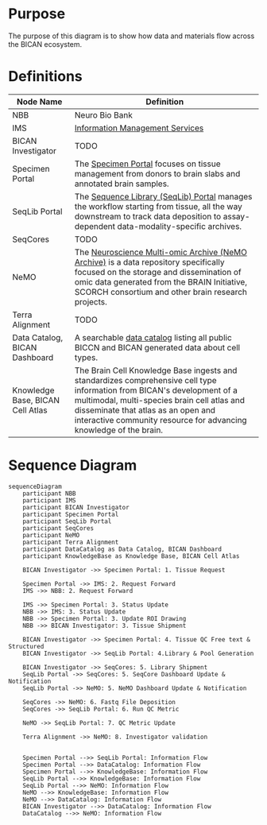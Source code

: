# Purpose
The purpose of this diagram is to show how data and materials flow across the BICAN ecosystem.

# Definitions
| Node Name       | Definition                                             |
|----------------|------------------------------------------------------|
| NBB            | Neuro Bio Bank                                       |
| IMS            | [Information Management Services](https://www.imsweb.com) |
| BICAN Investigator | TODO                                               |
| Specimen Portal | The [Specimen Portal](https://brain-specimenportal.org) focuses on tissue management from donors to brain slabs and annotated brain samples.|
| SeqLib Portal | The [Sequence Library (SeqLib) Portal](https://brain-specimenportal.org) manages the workflow starting from tissue, all the way downstream to track data deposition to assay-dependent data-modality-specific archives.|
| SeqCores       | TODO                                                 |
| NeMO           | The [Neuroscience Multi-omic Archive (NeMO Archive)](https://nemoarchive.org) is a data repository specifically focused on the storage and dissemination of omic data generated from the BRAIN Initiative, SCORCH consortium and other brain research projects.|
| Terra Alignment | TODO                                                 |
| Data Catalog, BICAN Dashboard | A searchable [data catalog](https://knowledge.brain-map.org/data) listing all public BICCN and BICAN generated data about cell types.|
| Knowledge Base, BICAN Cell Atlas | The Brain Cell Knowledge Base ingests and standardizes comprehensive cell type information from BICAN's development of a multimodal, multi-species brain cell atlas and disseminate that atlas as an open and interactive community resource for advancing knowledge of the brain.|

# Sequence Diagram
```mermaid
sequenceDiagram
    participant NBB
    participant IMS
    participant BICAN Investigator
    participant Specimen Portal
    participant SeqLib Portal 
    participant SeqCores
    participant NeMO
    participant Terra Alignment
    participant DataCatalog as Data Catalog, BICAN Dashboard
    participant KnowledgeBase as Knowledge Base, BICAN Cell Atlas 

    BICAN Investigator ->> Specimen Portal: 1. Tissue Request

    Specimen Portal ->> IMS: 2. Request Forward
    IMS ->> NBB: 2. Request Forward

    IMS ->> Specimen Portal: 3. Status Update
    NBB ->> IMS: 3. Status Update
    NBB ->> Specimen Portal: 3. Update ROI Drawing
    NBB ->> BICAN Investigator: 3. Tissue Shipment

    BICAN Investigator ->> Specimen Portal: 4. Tissue QC Free text & Structured
    BICAN Investigator ->> SeqLib Portal: 4.Library & Pool Generation

    BICAN Investigator ->> SeqCores: 5. Library Shipment
    SeqLib Portal ->> SeqCores: 5. SeqCore Dashboard Update & Notification 
    SeqLib Portal ->> NeMO: 5. NeMO Dashboard Update & Notification

    SeqCores ->> NeMO: 6. Fastq File Deposition
    SeqCores ->> SeqLib Portal: 6. Run QC Metric

    NeMO ->> SeqLib Portal: 7. QC Metric Update

    Terra Alignment ->> NeMO: 8. Investigator validation


    Specimen Portal -->> SeqLib Portal: Information Flow
    Specimen Portal -->> DataCatalog: Information Flow
    Specimen Portal -->> KnowledgeBase: Information Flow
    SeqLib Portal -->> KnowledgeBase: Information Flow
    SeqLib Portal -->> NeMO: Information Flow
    NeMO -->> KnowledgeBase: Information Flow
    NeMO -->> DataCatalog: Information Flow
    BICAN Investigator -->> DataCatalog: Information Flow
    DataCatalog -->> NeMO: Information Flow
```